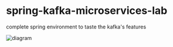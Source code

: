 # spring-kafka-microservices-lab
complete spring environment to taste the kafka's features 

![diagram](https://github.com/JulioSugaya/spring-kafka-microservices-lab/blob/main/services_diagram.png?raw=true)